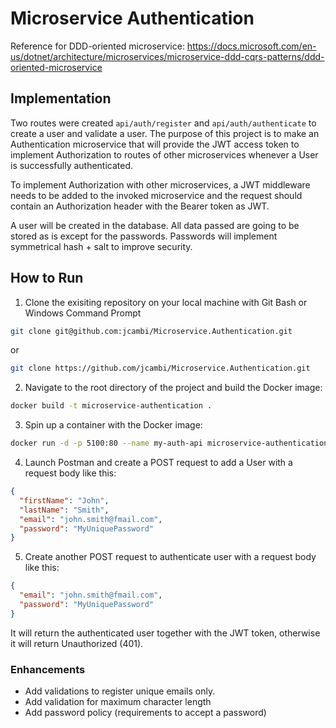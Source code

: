 # Microservice Authentication
Reference for DDD-oriented microservice: https://docs.microsoft.com/en-us/dotnet/architecture/microservices/microservice-ddd-cqrs-patterns/ddd-oriented-microservice

## Implementation
Two routes were created `api/auth/register` and `api/auth/authenticate` to create a user and validate a user. The purpose of this project is to make an Authentication microservice that will provide the JWT access token to implement Authorization to routes of other microservices whenever a User is successfully authenticated.

To implement Authorization with other microservices, a JWT middleware needs to be added to the invoked microservice and the request should contain an Authorization header with the Bearer token as JWT.

A user will be created in the database. All data passed are going to be stored as is except for the passwords. Passwords will implement symmetrical hash + salt to improve security.

## How to Run
1. Clone the exisiting repository on your local machine with Git Bash or Windows Command Prompt

```bash
git clone git@github.com:jcambi/Microservice.Authentication.git
```
or
```bash
git clone https://github.com/jcambi/Microservice.Authentication.git
```
2. Navigate to the root directory of the project and build the Docker image:
```bash
docker build -t microservice-authentication .
```
3. Spin up a container with the Docker image:
```bash
docker run -d -p 5100:80 --name my-auth-api microservice-authentication
```
4. Launch Postman and create a POST request to add a User with a request body like this:
```json
{
  "firstName": "John",
  "lastName": "Smith",
  "email": "john.smith@fmail.com",
  "password": "MyUniquePassword"
}
```
5. Create another POST request to authenticate user with a request body like this:
```json
{
  "email": "john.smith@fmail.com",
  "password": "MyUniquePassword"
}
```
It will return the authenticated user together with the JWT token, otherwise it will return Unauthorized (401).

### Enhancements
- Add validations to register unique emails only.
- Add validation for maximum character length
- Add password policy (requirements to accept a password)
